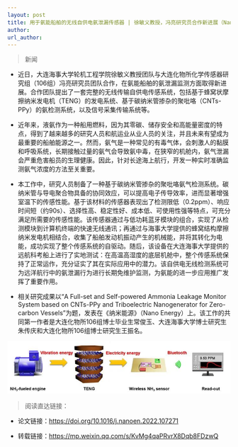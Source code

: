 ```yaml
---
layout: post
title: 用于氨能船舶的无线自供电氨泄漏传感器 | 徐敏义教授，冯亮研究员合作新进展（Nano Energy）
author: 
url_author: 
---
```


> 新闻

- 近日，大连海事大学轮机工程学院徐敏义教授团队与大连化物所化学传感器研究组（106组）冯亮研究员团队合作，在氨能船舶的氨泄漏监测方面取得新进展。合作团队提出了一套完整的无线传输自供电传感系统，包括基于蜂窝状摩擦纳米发电机（TENG）的发电系统、基于碳纳米管掺杂的聚吡咯（CNTs-PPy）的氨检测系统，以及信号采集传输系统等。

- 近年来，液氨作为一种船用燃料，因为其零碳、储存安全和高能量密度的特点，得到了越来越多的研究人员和航运业从业人员的关注，并且未来有望成为最重要的船舶能源之一。然而，氨气是一种常见的有毒气体，会刺激人的黏膜和呼吸系统，长期接触过量的氨气会导致氨中毒，在狭窄的机舱内，氨气泄漏会严重危害船员的生理健康。因此，针对长途海上航行，开发一种实时准确监测氨气浓度的方法至关重要。

- 本工作中，研究人员制备了一种基于碳纳米管掺杂的聚吡咯氨气检测系统。碳纳米管与导电聚合物具备的协同效应，可以提高电子传导效率，进而显著增强室温下的传感性能。基于该材料的传感器表现出了检测限低（0.2ppm）、响应时间短（约90s）、选择性高、稳定性好、成本低、可使用性强等特点，可充分满足所需要的传感性能。该传感器通过与低功耗蓝牙模块的组合，实现了从检测模块到计算机终端的快速无线通讯；再通过与海事大学提供的蜂窝结构摩擦纳米发电机相结合，收集了船舶发动机振动产生的机械能，并将其转化为电能，成功实现了整个传感系统的自驱动。随后，该设备在大连海事大学提供的远航科考船上进行了实地测试：在高温高湿度的底层机舱中，整个传感系统保持了正常运作，充分证实了其在实际应用中的潜力。该自供电无线检测系统可为远洋航行中的氨泄漏行为进行长期免维护监测，为氨能的进一步应用推广发挥了重要作用。

- 相关研究成果以“A Full-set and Self-powered Ammonia Leakage Monitor System based on CNTs-PPy and Triboelectric Nanogenerator for Zero-carbon Vessels”为题，发表在《纳米能源》（Nano Energy）上。该工作的共同第一作者是大连化物所106组博士毕业生常俊玉、大连海事大学博士研究生朱传庆和大连化物所106组博士研究生王振名。

<p style="text-align:center;" >
<img src="/lab_images/news/tcp.jpeg" style=" width:600px;"><b></b>
</p>

> 阅读直达链接：

- 论文链接：https://doi.org/10.1016/j.nanoen.2022.107271

- 转载链接：https://mp.weixin.qq.com/s/KvMg4qaPRvrX8Dqb8FDzwQ
